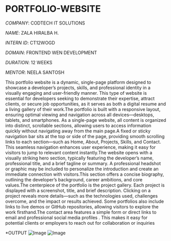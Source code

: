 # PORTFOLIO-WEBSITE

*COMPANY*: CODTECH IT SOLUTIONS

*NAME*: ZALA HIRALBA H.

*INTERN ID*: CT12WOGD

*DOMAIN*: FRONTEND WEN DEVELOPMENT

*DURATION*: 12 WEEKS

*MENTOR*: NEELA SANTOSH

This portfolio website is a dynamic, single-page platform designed to showcase a developer’s projects, skills, and professional identity in a visually engaging and user-friendly manner. This type of website is essential for developers seeking to demonstrate their expertise, attract clients, or secure job opportunities, as it serves as both a digital resume and a living gallery of their work.The portfolio is built with a responsive layout, ensuring optimal viewing and navigation across all devices—desktops, tablets, and smartphones. As a single-page website, all content is organized into distinct, scrollable sections, allowing users to access information quickly without navigating away from the main page.A fixed or sticky navigation bar sits at the top or side of the page, providing smooth scrolling links to each section—such as Home, About, Projects, Skills, and Contact. This seamless navigation enhances user experience, making it easy for visitors to jump to relevant content instantly.The website opens with a visually striking hero section, typically featuring the developer’s name, professional title, and a brief tagline or summary. A professional headshot or graphic may be included to personalize the introduction and create an immediate connection with visitors.This section offers a concise biography, outlining the developer’s background, career ambitions, and core values.The centerpiece of the portfolio is the project gallery. Each project is displayed with a screenshot, title, and brief description. Clicking on a project reveals more details—such as the technologies used, challenges overcome, and the impact or results achieved. Some portfolios also include links to live demos or GitHub repositories, allowing visitors to explore the work firsthand.The contact area features a simple form or direct links to email and professional social media profiles . This makes it easy for potential clients or employers to reach out for collaboration or inquiries

*OUTPUT
![Image](https://github.com/user-attachments/assets/321a1b70-d389-4017-849d-98020f241672)
![Image](https://github.com/user-attachments/assets/dc45e126-60a3-4d9d-b606-2962058ebed9)
